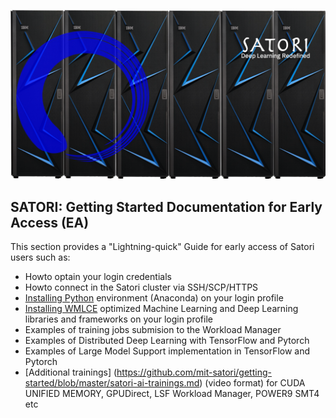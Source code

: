 ![Satori](images/Satori6.png)

## SATORI: Getting Started Documentation for Early Access (EA)
This section provides a "Lightning-quick" Guide for early access of Satori users such as:
- Howto optain your login credentials
- Howto connect in the Satori cluster via SSH/SCP/HTTPS
- [Installing Python](https://github.com/mit-satori/getting-started/blob/master/satori-ai-frameworks.md) environment (Anaconda) on your login profile
- [Installing WMLCE](https://github.com/mit-satori/getting-started/blob/master/satori-ai-frameworks.md) optimized Machine Learning and Deep Learning libraries and frameworks  on your login profile
- Examples of training jobs submision to the Workload Manager
- Examples of Distributed Deep Learning with TensorFlow and Pytorch
- Examples of Large Model Support implementation in TensorFlow and Pytorch
- [Additional trainings] (https://github.com/mit-satori/getting-started/blob/master/satori-ai-trainings.md) (video format) for CUDA UNIFIED MEMORY, GPUDirect, LSF Workload Manager, POWER9 SMT4 etc
